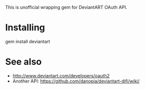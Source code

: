 This is unofficial wrapping gem for DeviantART OAuth API.

# Installing

gem install deviantart

# See also

* http://www.deviantart.com/developers/oauth2
* Another API: https://github.com/danopia/deviantart-difi/wiki/
